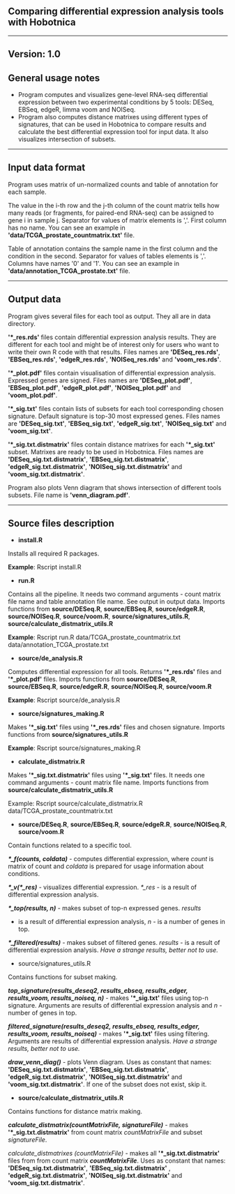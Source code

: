 Comparing differential expression analysis tools with Hobotnica
--------------------------------------------------------------------------------------
---------------------------------------------------------------------------------------


Version: 1.0
------------

General usage notes
-------------------
- Program computes and visualizes gene-level RNA-seq differential expression
between two experimental conditions by 5 tools: DESeq, EBSeq, edgeR, 
limma voom and NOISeq. 
- Program also computes distance matrixes using different types of signatures,
that can be used in Hobotnica to compare results and calculate the best 
differential expression tool for input data. It also visualizes intersection 
of subsets.

----------------------------------------------------------------
Input data format
-----------------
Program uses matrix of un-normalized counts and table of annotation for 
each sample. 

The value in the i-th row and the j-th column of the count matrix tells 
how many reads (or fragments, for paired-end RNA-seq) can be assigned to 
gene i in sample j. Separator for values of matrix elements is ','. First 
column has no name. You can see an example in 
**'data/TCGA_prostate_countmatrix.txt'** file.

Table of annotation contains the sample name in the first column and 
the condition in the second. Separator for values of tables elements is ','.
Columns have names '0' and '1'. You can see an example in 
**'data/annotation_TCGA_prostate.txt'** file.


-----------------------------------------------------------------------------
Output data
-----------
Program gives several files for each tool as output. They all are in data 
directory.

**'\*_res.rds'** files contain differential expression analysis results. They 
are different for each tool and might be of interest only for users who 
want to write their own R code with that results. Files names are 
**'DESeq_res.rds'**, **'EBSeq_res.rds'**, **'edgeR_res.rds'**, 
**'NOISeq_res.rds'** and **'voom_res.rds'**.

**'\*_plot.pdf'** files contain visualisation of differential expression analysis.
Expressed genes are signed. Files names are **'DESeq_plot.pdf'**, 
**'EBSeq_plot.pdf'**, **'edgeR_plot.pdf'**, **'NOISeq_plot.pdf'**
and **'voom_plot.pdf'**.

**'\*_sig.txt'** files contain lists of subsets for each tool corresponding 
chosen signature. Default signature is top-30 most expressed genes. Files 
names are **'DESeq_sig.txt'**, **'EBSeq_sig.txt'**, **'edgeR_sig.txt'**,
**'NOISeq_sig.txt'** and **'voom_sig.txt'**.

**'\*_sig.txt.distmatrix'** files contain distance matrixes for each 
**'\*_sig.txt'** subset. Matrixes are ready to be used in Hobotnica. Files names are 
**'DESeq_sig.txt.distmatrix'**, **'EBSeq_sig.txt.distmatrix'**, 
**'edgeR_sig.txt.distmatrix'**, **'NOISeq_sig.txt.distmatrix'** and 
**'voom_sig.txt.distmatrix'**.

Program also plots Venn diagram that shows intersection of different tools 
subsets. File name is **'venn_diagram.pdf'**.

---------------------------------------------------------------------------

Source files description
-----------------

- **install.R**

Installs all required R packages.

**Example**: Rscript install.R

- **run.R** 

Contains all the pipeline. It needs two command arguments - count 
matrix file name and table annotation file name. See output in output data.
Imports functions from **source/DESeq.R**, **source/EBSeq.R**, 
**source/edgeR.R**, **source/NOISeq.R**, **source/voom.R**, 
**source/signatures_utils.R**, **source/calculate_distmatrix_utils.R**

**Example**: Rscript run.R data/TCGA_prostate_countmatrix.txt 
data/annotation_TCGA_prostate.txt

- **source/de_analysis.R**

Computes differential expression for all tools. Returns **'\*_res.rds'**
files and **'\*_plot.pdf'** files. Imports functions from **source/DESeq.R**,
**source/EBSeq.R**, **source/edgeR.R**, **source/NOISeq.R**, 
**source/voom.R**

**Example**: Rscript source/de_analysis.R

- **source/signatures_making.R**

Makes **'\*_sig.txt'** files using **'\*_res.rds'** files and chosen 
signature. Imports functions from **source/signatures_utils.R**

**Example**: Rscript source/signatures_making.R

- **calculate_distmatrix.R**

Makes **'\*_sig.txt.distmatrix'** files using **'\*_sig.txt'** files. 
It needs one command arguments - count matrix file name. Imports 
functions from **source/calculate_distmatrix_utils.R**

Example: Rscript source/calculate_distmatrix.R 
data/TCGA_prostate_countmatrix.txt


- **source/DESeq.R**, **source/EBSeq.R**, **source/edgeR.R**, 
**source/NOISeq.R**, **source/voom.R**

Contain functions related to a specific tool. 

***\*\_f(counts, coldata)*** - computes differential expression, where *count*
is matrix of count and *coldata* is prepared for usage information about
conditions.

***\*\_v(\*\_res)*** - visualizes differential expression. *\*\_res* - is a 
result of differential expression analysis.

***\*\_top(results, n)*** - makes subset of top-n expressed genes. *results* 
- is a result of differential expression analysis, *n* - is a number 
of genes in top.

***\*\_filtered(results)*** - makes subset of filtered genes. *results* - is a
result of differential expression analysis. *Have a strange results, better
not to use.*

- source/signatures_utils.R

Contains functions for subset making.

***top_signature(results_deseq2, results_ebseq, results_edger, results_voom,
results_noiseq, n)*** - makes **'\*_sig.txt'** files using top-n signature. 
Arguments are results of differential expression analysis and *n* - 
number of genes in top.

***filtered_signature(results_deseq2, results_ebseq, results_edger, 
results_voom, results_noiseq)*** - makes **'\*_sig.txt'** files using 
filtering. Arguments are results of differential expression analysis. *Have
a strange results, better not to use.*

***draw_venn_diag()*** - plots Venn diagram. Uses as constant that names:
**'DESeq_sig.txt.distmatrix'**, **'EBSeq_sig.txt.distmatrix'**, 
**'edgeR_sig.txt.distmatrix'**, **'NOISeq_sig.txt.distmatrix'** and 
**'voom_sig.txt.distmatrix'**. If one of the subset does not exist, 
skip it.

- **source/calculate_distmatrix_utils.R** 

Contains functions for distance matrix making.

***calculate_distmatrix(countMatrixFile, signatureFile)*** - makes 
**'\*_sig.txt.distmatrix'** from count matrix *countMatrixFile* and 
subset *signatureFile*.

*calculate_distmatrixes (countMatrixFile)* - makes all 
**'\*_sig.txt.distmatrix'** files from from count matrix 
***countMatrixFile***. Uses as constant that names: 
**'DESeq_sig.txt.distmatrix'**, **'EBSeq_sig.txt.distmatrix'** , 
**'edgeR_sig.txt.distmatrix'**, **'NOISeq_sig.txt.distmatrix'** and 
**'voom_sig.txt.distmatrix'**.






